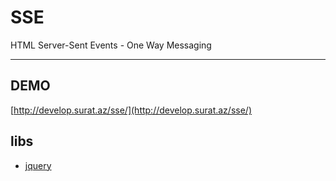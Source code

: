 # SSE
HTML Server-Sent Events - One Way Messaging

----
## DEMO
[http://develop.surat.az/sse/](http://develop.surat.az/sse/)

## libs
* [jquery](http://code.jquery.com/jquery-2.2.4.min.js)

